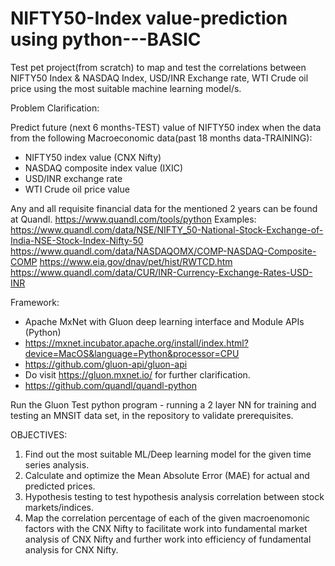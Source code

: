 # NIFTY50-Index value-prediction using python---BASIC
Test pet project(from scratch) to map and test the correlations between NIFTY50 Index &amp; NASDAQ Index, USD/INR Exchange rate, WTI Crude oil price using the most suitable machine learning model/s.

Problem Clarification:

Predict future (next 6 months-TEST) value of NIFTY50 index when the data from the following Macroeconomic data(past 18 months data-TRAINING):

* NIFTY50 index value (CNX Nifty)
* NASDAQ composite index value (IXIC)
* USD/INR exchange rate
* WTI Crude oil price value

Any and all requisite financial data for the mentioned 2 years can be found at Quandl.
https://www.quandl.com/tools/python
Examples:
https://www.quandl.com/data/NSE/NIFTY_50-National-Stock-Exchange-of-India-NSE-Stock-Index-Nifty-50
https://www.quandl.com/data/NASDAQOMX/COMP-NASDAQ-Composite-COMP
https://www.eia.gov/dnav/pet/hist/RWTCD.htm
https://www.quandl.com/data/CUR/INR-Currency-Exchange-Rates-USD-INR

Framework: 
- Apache MxNet with Gluon deep learning interface and Module APIs (Python)
- https://mxnet.incubator.apache.org/install/index.html?device=MacOS&language=Python&processor=CPU
- https://github.com/gluon-api/gluon-api
- Do visit https://gluon.mxnet.io/ for further clarification.
- https://github.com/quandl/quandl-python

Run the Gluon Test python program - running a 2 layer NN for training and testing an MNSIT data set, in the repository to validate prerequisites.

OBJECTIVES:
1. Find out the most suitable ML/Deep learning model for the given time series analysis.
2. Calculate and optimize the Mean Absolute Error (MAE) for actual and predicted prices.
3. Hypothesis testing to test hypothesis analysis correlation between stock markets/indices.
4. Map the correlation percentage of each of the given macroenomonic factors with the CNX Nifty to facilitate work into fundamental market analysis of CNX Nifty and further work into efficiency of fundamental analysis for CNX Nifty.



